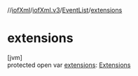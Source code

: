 //[iofXml](../../../index.md)/[iofXml.v3](../index.md)/[EventList](index.md)/[extensions](extensions.md)

# extensions

[jvm]\
protected open var [extensions](extensions.md): [Extensions](../-extensions/index.md)
